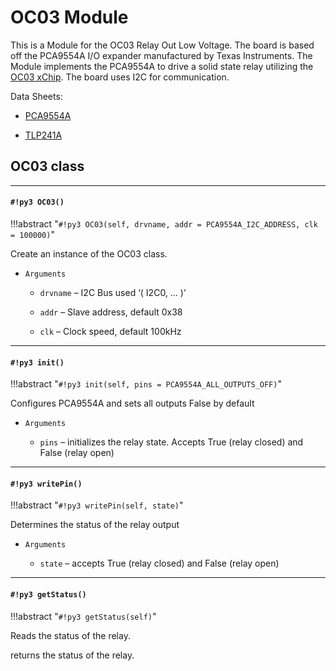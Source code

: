 # OC03 Module

This is a Module for the OC03 Relay Out Low Voltage.
The board is based off the PCA9554A I/O expander manufactured by Texas Instruments.
The Module implements the PCA9554A to drive a solid state relay utilizing the [OC03 xChip](https://wiki.xinabox.cc/OC03_-_Relay_Out).
The board uses I2C for communication.

Data Sheets:


* [PCA9554A](http://www.ti.com/lit/ds/symlink/pca9554a.pdf)


* [TLP241A](https://toshiba.semicon-storage.com/info/docget.jsp?did=14237&prodName=TLP241A)

## OC03 class


---
#### `#!py3 OC03()`

!!!abstract "`#!py3 OC03(self, drvname, addr = PCA9554A_I2C_ADDRESS, clk = 100000)`"

Create an instance of the OC03 class.


* ```Arguments```

    
    * ```drvname``` – I2C Bus used ‘( I2C0, … )’


    * ```addr``` – Slave address, default 0x38


    * ```clk``` – Clock speed, default 100kHz



---
#### `#!py3 init()`

!!!abstract "`#!py3 init(self, pins = PCA9554A_ALL_OUTPUTS_OFF)`"

Configures PCA9554A and sets all outputs False by default


* ```Arguments```

    
    * ```pins``` – initializes the relay state. Accepts True (relay closed) and False (relay open)



---
#### `#!py3 writePin()`

!!!abstract "`#!py3 writePin(self, state)`"

Determines the status of the relay output


* ```Arguments```

    
    * ```state``` – accepts True (relay closed) and False (relay open)



---
#### `#!py3 getStatus()`

!!!abstract "`#!py3 getStatus(self)`"

Reads the status of the relay.

returns the status of the relay.
